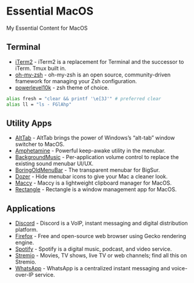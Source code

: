 # Essential MacOS
My Essential Content for MacOS

## Terminal
* [iTerm2](https://iterm2.com/) - iTerm2 is a replacement for Terminal and the successor to iTerm. Tmux built in.
* [oh-my-zsh](https://ohmyz.sh/) - oh-my-zsh is an open source, community-driven framework for managing your Zsh configuration.
* [powerlevel10k](https://github.com/romkatv/powerlevel10k) - zsh theme of choice.

```sh
alias fresh = "clear && printf '\e[3J'" # preferred clear
alias ll = "ls - FGlAhp"
```

## Utility Apps
* [AltTab](https://github.com/lwouis/alt-tab-macos) - AltTab brings the power of Windows’s “alt-tab” window switcher to MacOS.
* [Amphetamine](https://apps.apple.com/us/app/amphetamine/id937984704?mt=12) - Powerful keep-awake utility in the menubar.
* [BackgroundMusic](https://github.com/kyleneideck/BackgroundMusic) - Per-application volume control to replace the existing sound menubar UI/UX.
* [BoringOldMenuBar](https://www.publicspace.net/BoringOldMenuBar/) - The transparent menubar for BigSur.
* [Dozer](https://github.com/Mortennn/Dozer) - Hide menubar icons to give your Mac a cleaner look.
* [Maccy](https://github.com/p0deje/Maccy) - Maccy is a lightweight clipboard manager for MacOS.
* [Rectangle](https://github.com/rxhanson/Rectangle) - Rectangle is a window management app for MacOS.

## Applications
* [Discord](https://discord.com/download) - Discord is a VoIP, instant messaging and digital distribution platform.
* [Firefox](https://www.mozilla.org/en-CA/firefox/products/) - Free and open-source web browser using Gecko rendering engine.
* [Spotify](https://www.spotify.com/us/download/) - Spotify is a digital music, podcast, and video service.
* [Stremio](https://www.stremio.com/) - Movies, TV shows, live TV or web channels; find all this on Stremio.
* [WhatsApp](https://www.whatsapp.com/download/?lang=en) - WhatsApp is a centralized instant messaging and voice-over-IP service.

